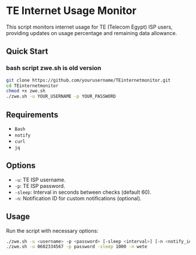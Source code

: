 # TE Internet Usage Monitor

This script monitors internet usage for TE (Telecom Egypt) ISP users, providing updates on usage percentage and remaining data allowance.

## Quick Start
### bash script zwe.sh is old version
```bash
git clone https://github.com/yourusername/TEinternetmonitor.git
cd TEinternetmonitor
chmod +x zwe.sh
./zwe.sh -u YOUR_USERNAME -p YOUR_PASSWORD
```

## Requirements

- `Bash`
- `notify`
- `curl`
- `jq`

## Options

- `-u`: TE ISP username.
- `-p`: TE ISP password.
- `-sleep`: Interval in seconds between checks (default 60).
- `-n`: Notification ID for custom notifications (optional).

## Usage

Run the script with necessary options:

```bash
./zwe.sh -u <username> -p <password> [-sleep <interval>] [-n <notify_id>]
./zwe.sh -u 0602334567 -p password -sleep 1000 -n wete
```